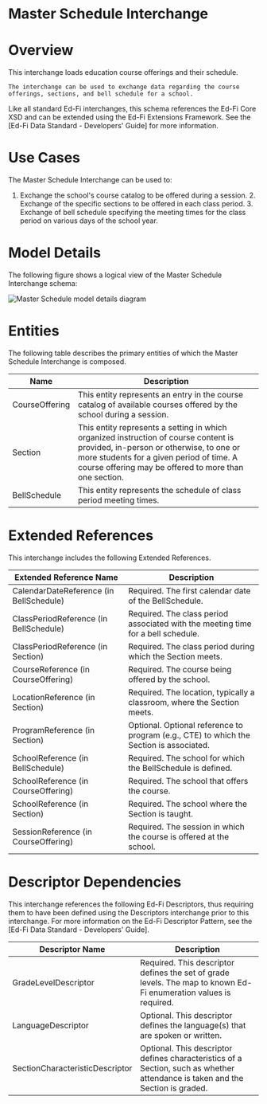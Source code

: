 # Master Schedule Interchange

# Overview

This interchange loads education course offerings and their schedule.

    The interchange can be used to exchange data regarding the course offerings, sections, and bell schedule for a school.



Like all standard Ed-Fi interchanges, this schema references the Ed-Fi Core XSD and can be extended using the Ed-Fi Extensions Framework. See the [Ed-Fi Data Standard - Developers' Guide] for more information.


# Use Cases

The Master Schedule Interchange can be used to:  

1. Exchange the school's course catalog to be offered during a session.
    2. Exchange of the specific sections to be offered in each class period.
    3. Exchange of bell schedule specifying the meeting times for the class period on various days of the school year.


# Model Details

The following figure shows a logical view of the Master Schedule Interchange schema:  

![Master Schedule model details diagram](img/InterchangeMasterSchedule-interchange-brief.png)


# Entities

The following table describes the primary entities of which the Master Schedule Interchange is composed.  

| Name | Description |
|----------|-----------------|
| CourseOffering | This entity represents an entry in the course catalog of available courses offered by the school during a session. |
| Section | This entity represents a setting in which organized instruction of course content is provided, in-person or otherwise, to one or more students for a given period of time. A course offering may be offered to more than one section. |
| BellSchedule | This entity represents the schedule of class period meeting times. |



# Extended References


This interchange includes the following Extended References.  

| Extended Reference Name | Description |
|-----------------------------|-----------------|
| CalendarDateReference (in BellSchedule) | Required.  The first calendar date of the BellSchedule. |
| ClassPeriodReference (in BellSchedule) | Required.  The class period associated with the meeting time for a bell schedule. |
| ClassPeriodReference (in Section) | Required.  The class period during which the Section meets. |
| CourseReference (in CourseOffering) | Required.  The course being offered by the school. |
| LocationReference (in Section) | Required.  The location, typically a classroom, where the Section meets. |
| ProgramReference (in Section) | Optional.  Optional reference to program (e.g., CTE) to which the Section is associated. |
| SchoolReference (in BellSchedule) | Required.  The school for which the BellSchedule is defined. |
| SchoolReference (in CourseOffering) | Required.  The school that offers the course. |
| SchoolReference (in Section) | Required.  The school where the Section is taught. |
| SessionReference (in CourseOffering) | Required.  The session in which the course is offered at the school. |



# Descriptor Dependencies

This interchange references the following Ed-Fi Descriptors, thus requiring them to have been defined using the Descriptors interchange prior to this interchange. For more information on the Ed-Fi Descriptor Pattern, see the [Ed-Fi Data Standard - Developers' Guide].  

| Descriptor Name | Description |
|---------------------|-----------------|
| GradeLevelDescriptor | Required.  This descriptor defines the set of grade levels. The map to known Ed-Fi enumeration values is required. |
| LanguageDescriptor | Optional.  This descriptor defines the language(s) that are spoken or written. |
| SectionCharacteristicDescriptor | Optional.  This descriptor defines characteristics of a Section, such as whether attendance is taken and the Section is graded. |


